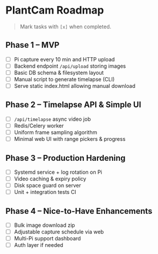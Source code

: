 # PlantCam Roadmap

> Mark tasks with `[x]` when completed.

## Phase 1 – MVP
- [ ] Pi capture every 10 min and HTTP upload
- [ ] Backend endpoint `/api/upload` storing images
- [ ] Basic DB schema & filesystem layout
- [ ] Manual script to generate timelapse (CLI)
- [ ] Serve static index.html allowing manual download

## Phase 2 – Timelapse API & Simple UI
- [ ] `/api/timelapse` async video job
- [ ] Redis/Celery worker
- [ ] Uniform frame sampling algorithm
- [ ] Minimal web UI with range pickers & progress

## Phase 3 – Production Hardening
- [ ] Systemd service + log rotation on Pi
- [ ] Video caching & expiry policy
- [ ] Disk space guard on server
- [ ] Unit + integration tests CI

## Phase 4 – Nice-to-Have Enhancements
- [ ] Bulk image download zip
- [ ] Adjustable capture schedule via web
- [ ] Multi-Pi support dashboard
- [ ] Auth layer if needed
